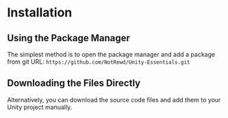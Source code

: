 # Installation

## Using the Package Manager

The simplest method is to open the package manager and add a package from git URL: `https://github.com/NotRewd/Unity-Essentials.git`

## Downloading the Files Directly

Alternatively, you can download the source code files and add them to your Unity project manually.
